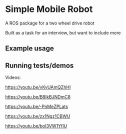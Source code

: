 # Simple Mobile Robot

A ROS package for a two wheel drive robot

Built as a task for an interview, but want to include more

## Example usage

## Running tests/demos


Videos: 

https://youtu.be/vKvUAmQZhHI

https://youtu.be/B8IkBJNDmC8

https://youtu.be/-PnMeZPLats

https://youtu.be/zx1Ngz1CBWU

https://youtu.be/boI3VW1YflU